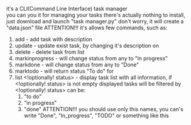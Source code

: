 it's a CLI(Command Line Interface) task manager  
you can you it for managing your tasks 
there's actually nothing to install, just download and launch "task manager.py"
don't worry, it will create a "data.json" file
ATTENTION!!!
it's allows few commands, such as:
1. add <text> - add task with <text> description
2. update <task id> <new description> - update exist <task id> task, by changing it's description on <new description>
3. delete <task id> - delete <task id> task from list
4. markinprogress <task id> - will change <task id>  status from any to "In progress"
5. markdone <task id> - will change <task id> status from any to "Done"
6. marktodo <task id> - will return status "To do" for <task id> 
7. list <!optionally! status> - display task list with all information, if <!optionally! status> is not empty displayed tasks will be filtered by <!optionally! status>
    <!optionally! status> can be:
    1. "to do"
    2. "in progress"
    3. "done"
    ATTENTION!!! you should use only this names, you can's write "Done", "In_progress", "TODO" or something like this


